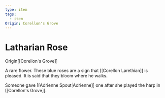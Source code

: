 ```yaml
---
type: item
tags:
  - item
Origin: Corellon's Grove
---
```


#  Latharian Rose

<span class="dataview inline-field"><span class="inline-field-key">Origin</span><span class="inline-field-value">[[Corellon's Grove]]</span></span>

A rare flower. These blue roses are a sign that [[Corellon Larethian]] is pleased. It is said that they bloom where he walks. 

Someone gave [[Adrienne Spout|Adrienne]] one after she played the harp in [[Corellon's Grove]].

